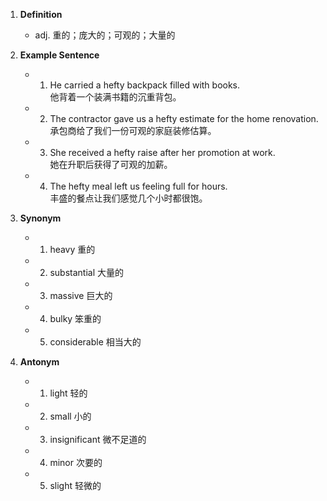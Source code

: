 1. **Definition**
    
    - adj. 重的；庞大的；可观的；大量的
2. **Example Sentence**
    
    - 1. He carried a hefty backpack filled with books.  
            他背着一个装满书籍的沉重背包。
    - 2. The contractor gave us a hefty estimate for the home renovation.  
            承包商给了我们一份可观的家庭装修估算。
    - 3. She received a hefty raise after her promotion at work.  
            她在升职后获得了可观的加薪。
    - 4. The hefty meal left us feeling full for hours.  
            丰盛的餐点让我们感觉几个小时都很饱。
3. **Synonym**
    
    - 1. heavy 重的
    - 2. substantial 大量的
    - 3. massive 巨大的
    - 4. bulky 笨重的
    - 5. considerable 相当大的
4. **Antonym**
    
    - 1. light 轻的
    - 2. small 小的
    - 3. insignificant 微不足道的
    - 4. minor 次要的
    - 5. slight 轻微的